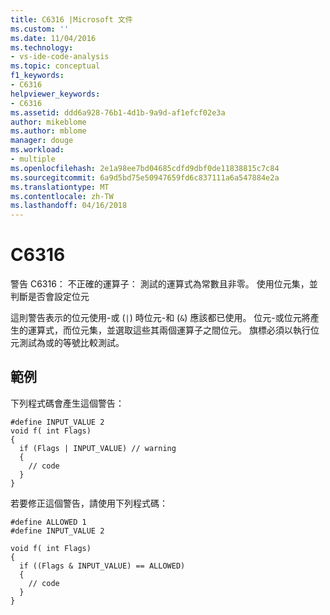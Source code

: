 ```yaml
---
title: C6316 |Microsoft 文件
ms.custom: ''
ms.date: 11/04/2016
ms.technology:
- vs-ide-code-analysis
ms.topic: conceptual
f1_keywords:
- C6316
helpviewer_keywords:
- C6316
ms.assetid: ddd6a928-76b1-4d1b-9a9d-af1efcf02e3a
author: mikeblome
ms.author: mblome
manager: douge
ms.workload:
- multiple
ms.openlocfilehash: 2e1a98ee7bd04685cdfd9dbf0de11838815c7c84
ms.sourcegitcommit: 6a9d5bd75e50947659fd6c837111a6a547884e2a
ms.translationtype: MT
ms.contentlocale: zh-TW
ms.lasthandoff: 04/16/2018
---
```

# <a name="c6316"></a>C6316
警告 C6316： 不正確的運算子： 測試的運算式為常數且非零。 使用位元集，並判斷是否會設定位元  
  
 這則警告表示的位元使用-或 (`|`) 時位元-和 (`&`) 應該都已使用。 位元-或位元將產生的運算式，而位元集，並選取這些其兩個運算子之間位元。 旗標必須以執行位元測試為或的等號比較測試。  
  
## <a name="example"></a>範例  
 下列程式碼會產生這個警告：  
  
```  
#define INPUT_VALUE 2  
void f( int Flags)  
{  
  if (Flags | INPUT_VALUE) // warning  
  {  
    // code  
  }  
}  
```  
  
 若要修正這個警告，請使用下列程式碼：  
  
```  
#define ALLOWED 1  
#define INPUT_VALUE 2  
  
void f( int Flags)  
{  
  if ((Flags & INPUT_VALUE) == ALLOWED)  
  {  
    // code  
  }  
}  
```